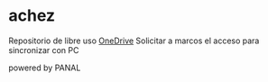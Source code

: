 # achez

Repositorio de libre uso 
[OneDrive](https://usachcl-my.sharepoint.com/:f:/g/personal/marcos_maldonado_usach_cl/Ek7f-4CRKnhOm98eRPYbxasBb0Uj3dT9S5FhdULNK8VZAg?e=4lywgb)
Solicitar a marcos el acceso para sincronizar con PC

powered by PANAL
